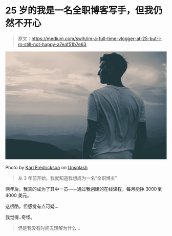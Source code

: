 # 25 岁的我是一名全职博客写手，但我仍然不开心

> 原文：<https://medium.com/swlh/im-a-full-time-vlogger-at-25-but-i-m-still-not-happy-a7eaf51b7e63>

![](img/1bd5ad3c9bd03d9f45de55432934895c.png)

Photo by [Karl Fredrickson](https://unsplash.com/@kfred?utm_source=medium&utm_medium=referral) on [Unsplash](https://unsplash.com?utm_source=medium&utm_medium=referral)

> 从 3 年前开始，我就知道我想成为一名“全职博主”

两年后，我真的成为了其中一员——通过我创建的在线课程，每月能挣 3000 到 4000 美元。

这很酷，但感觉有点可疑…

我觉得..奇怪。

> 但是我没有时间去理解为什么…